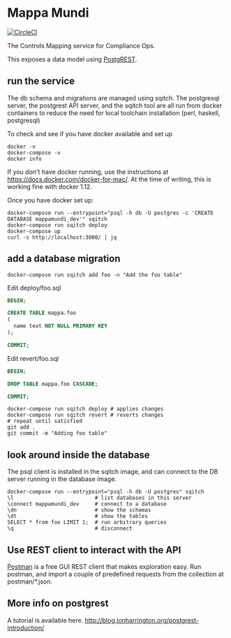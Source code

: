 # Mappa Mundi
[![CircleCI](https://circleci.com/gh/kindlyops/mappamundi.svg?style=svg)](https://circleci.com/gh/kindlyops/mappamundi)

The Controls Mapping service for Compliance Ops.

This exposes a data model using [PostgREST](http://postgrest.com/).

## run the service

The db schema and migrations are managed using sqitch.
The postgresql server, the postgrest API server, and the sqitch tool
are all run from docker containers to reduce the need for
local toolchain installation (perl, haskell, postgresql)

To check and see if you have docker available and set up

    docker -v
    docker-compose -v
    docker info

If you don't have docker running, use the instructions at https://docs.docker.com/docker-for-mac/.
At the time of writing, this is working fine with docker 1.12.

Once you have docker set up:

    docker-compose run --entrypoint="psql -h db -U postgres -c 'CREATE DATABASE mappamundi_dev'" sqitch
    docker-compose run sqitch deploy
    docker-compose up
    curl -s http://localhost:3000/ | jq

## add a database migration

    docker-compose run sqitch add foo -n "Add the foo table"

Edit deploy/foo.sql

```SQL
BEGIN;

CREATE TABLE mappa.foo
(
  name text NOT NULL PRIMARY KEY
);

COMMIT;
```

Edit revert/foo.sql

```SQL
BEGIN;

DROP TABLE mappa.foo CASCADE;

COMMIT;
```

    docker-compose run sqitch deploy # applies changes
    docker-compose run sqitch revert # reverts changes
    # repeat until satisfied
    git add .
    git commit -m "Adding foo table"

## look around inside the database

The psql client is installed in the sqitch image, and can connect
to the DB server running in the database image.

    docker-compose run --entrypoint="psql -h db -U postgres" sqitch
    \l                          # list databases in this server
    \connect mappamundi_dev     # connect to a database
    \dn                         # show the schemas
    \dt                         # show the tables
    SELECT * from foo LIMIT 1;  # run arbitrary queries
    \q                          # disconnect

## Use REST client to interact with the API

[Postman](https://www.getpostman.com/) is a free GUI REST client that makes exploration easy. Run postman, and import a couple of predefined
requests from the collection at postman/*.json.

## More info on postgrest

A tutorial is available here. http://blog.jonharrington.org/postgrest-introduction/
